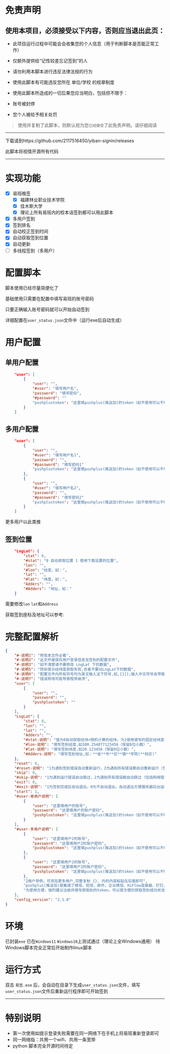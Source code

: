 # 免责声明
## 使用本项目，必须接受以下内容，否则应当退出此页：

* 此项目运行过程中可能会会收集您的个人信息（用于判断脚本是否能正常工作）

* 仅额外提供给“记性较差忘记签到”的人

* 请勿利用本脚本进行违反法律法规的行为

* 使用此脚本有可能违反您所在 单位/学校 的规章制度

* 使用此脚本所造成的一切后果您应当明白，包括但不限于：

* 账号被封停

* 您个人被给予相关处罚

> 使用并复制了此脚本，则默认视为您`已经接受`了此免责声明。请仔细阅读

- - - 

下载请到https://github.com/2117516450/yiban-signin/releases

此脚本将视情开源所有代码
- - - 

# 实现功能

- [x] 易班晚签
  - [x] 福建林业职业技术学院
  - [x] 佳木斯大学
  - [x] 理论上所有易班内的校本话签到都可以用此脚本
- [x] 多用户签到
- [x] 签到排名
- [x] 自动校正签到时间
- [x] 自动获取签到位置
- [x] 自动更新
- [ ] 多线程签到（多用户）

# 配置脚本

脚本使用已经尽量简便化了

基础使用只需要在配置中填写易班的账号密码

只要正确输入账号密码就可以开始自动签到

详细配置在`user_status.json`文件中（运行exe后自动生成）

# 用户配置

## 单用户配置

```json
    "user": [
        {
            "user": "",
            "#user": "填写用户名",
            "password": "填写密码",
            "#password": ""
            "pushplustoken": "这里填pushplus(推送加)的token（如不使用可以不填）"
        }
    ]
```

## 多用户配置

```json
    "user": [
        {
            "user": "",
            "#user": "填写用户名1",
            "password": "",
            "#password": "填写密码1"
            "pushplustoken": "这里填pushplus(推送加)的token（如不使用可以不填）"
        },
        {
            "user": "",
            "#user": "填写用户名2",
            "password": "",
            "#password": "填写密码2"
            "pushplustoken": "这里填pushplus(推送加)的token（如不使用可以不填）"
        }
    ]
```

更多用户以此类推

## 签到位置

```json
    "LngLat": {
        "stat": 0,
        "#stat": "0 自动获取位置 1 使用下面设置的位置",
        "lon": "",
        "#lon": "经度，如：",
        "lat": "",
        "#lat": "纬度，如：",
        "Adders": "",
        "#Adders": "地址，如："
    }
```

需要修改`lon` `lat`和`Address`

获取签到座标及地址可以参考: 

# 完整配置解析

```json
{
    "#-说明1": "修改本文件必看",
    "#-说明2": "此文件是保存用户登录信息及签到的配置文件",
    "#-说明3": "如不清楚请不要修改 LngLat 下的数据",
    "#-说明5": "除非提示经纬度获取失败,否者不要动LngLat下的数据",
    "#-说明6": "配置文件内所有符号均为英文输入法下符号,如,{}[];输入中文符号会导致配置文件读取失败",
    "#-说明7": "错误修改可能导致程序崩溃",
    "user": [
        {
            "user": "",
            "password": "",
            "pushplustoken": ""
        }
    ],
    "LngLat": {
        "stat": 0,
        "lon": "",
        "lat": "",
        "Adders": "",
        "#stat-说明": "值为0自动获取经纬+随机计算的经纬，为1使用填写的固定经纬度,默认为0",
        "#lon-说明": "填写签到经度,如100.254877123456（保留6位小数）",
        "#lat-说明": "填写签到纬度,如20.123456（保留6位小数）",
        "#Adders-说明": "填写签到地址,如：**省**市**区**镇**学院(**校区)"
    },
    "reset": 0,
    "#reset-说明": "1为遇到签到错误自动重新运行，2为遇到所有错误都自动重新运行（包括网络错误，与'skip'冲突），0为不自动运行，自动运行有可能导致使用pushplus遭到封号",
    "skip": 0,
    "#skip-说明": "1为遇到运行错误自动跳过，2为遇到所有错误都自动跳过（包括网络错误），0为不自动跳过，使用自动跳过有可能导致漏签",
    "exit": 0,
    "#exit-说明": "1为签到完成后自动退出，0为不自动退出，自动退出方便服务器后台运行签到程序",
    "start": 1,
    "#user-单用户说明": [
        {
            "user": "这里填用户的账号",
            "password": "这里填用户的账户密码",
            "pushplustoken": "这里填pushplus(推送加)的token（如不使用可以不填）"
        }
    ],
    "#user-多用户说明": [
        {
            "user": "这里填用户2的账号",
            "password": "这里填用户2的账户密码",
            "pushplustoken": "这里填pushplus(推送加)的token（如不使用可以不填）"
        },
        {
            "user": "这里填用户2的账号",
            "password": "这里填用户2的账户密码",
            "pushplustoken": "这里填pushplus(推送加)的token（如不使用可以不填）"
        },
        "2用户举例，可添加更多用户,完整复制 {}, 内的内容粘贴在后面即可",
        "pushplus(推送加)是集成了微信、短信、邮件、企业微信、HiFlow连接器、钉钉、飞书等渠道的信息推送平台",
        "为使用方便，强烈建议注册并填写获取到的token，可以很方便的获取签到成功状态"
    ],
    "config_version": "2.1.0"
}
```

# 环境
已封装`exe` 已在`Windows11` `Windows10`上测试通过（理论上全Windows通用）
待Windows脚本完全正常后开始制作linux脚本

# 运行方式

双击 `易签.exe` 后，会自动在目录下生成`user_status.json`文件，填写`user_status.json`文件后重新运行程序即可开始签到

- - -

# 特别说明
* 第一次使用如提示登录失败需要在同一网络下在手机上将易班重新登录即可
* 同一网络指：共用一个wifi、共用一条宽带
* python 脚本完全开源时间待定
